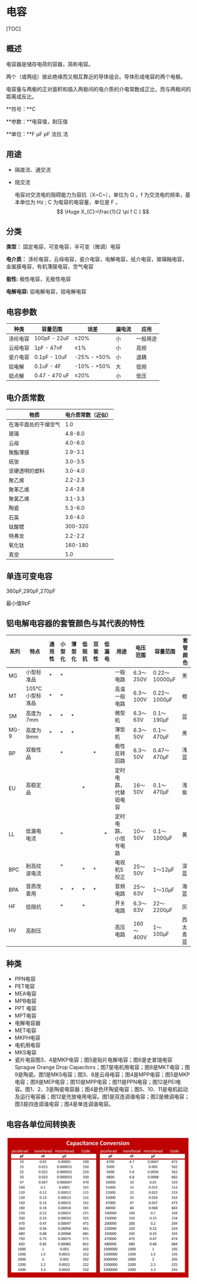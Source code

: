 # 电容

[TOC]

## 概述

电容器是储存电荷的容器，简称电容。

两个（或两组）彼此绝缘而又相互靠近的导体组合。导体形成电容的两个电极。

电容量与两极的正对面积和插入两极间的电介质的介电常数成正比，而与两极间的距离成反比。

**符号：**C

**参数：**电容值，耐压值

**单位：**F  μF  pF  法拉  法

## 用途

* 隔直流、通交流

* 阻交流

  电容对交流电的阻碍能力为容抗（X~C~），单位为 Ω 。f 为交流电的频率，基本单位为 Hz ; C 为电容的电容量，单位是 F  。
$$
\Huge X_{C}=\frac{1}{2 \pi f C }
$$

## 分类

**类型：**      固定电容，可变电容，半可变（微调）电容

**电介质：**  涤纶电容，云母电容，瓷介电容，电解电容，纸介电容，玻璃釉电容，金属膜电容，有机薄膜电容，空气电容

**极性:**         极性电容，无极性电容

**电解电容:** 铝电解电容，钽电解电容



## 电容参数

| 种类     | 容量范围          | 误差        | 漏电流 | 应用     |
| -------- | ----------------- | ----------- | ------ | -------- |
| 涤纶电容 | 100pF -  22uF     | ±20%        | 小     | 一般用途 |
| 云母电容 | 1pF     -  47nF   | ±1%         | 小     | 高频     |
| 瓷介电容 | 0.1pF  -  10uF    | -25% - +50% | 小     | 退耦     |
| 铝电解   | 0.1uF  -  4F      | -10% - +50% | 大     | 低频     |
| 钽点解   | 0.47    -  470 uF | ±20%        | 小     | 低压     |

## 电介质常数
| 物质                 | 电介质常数（近似） |
|----------------------|--------------------|
| 在海平面处的干燥空气 | 1.0                |
| 玻璃                 | 4.8-8.0            |
| 云母                 | 4.0-6.0            |
| 聚酯薄膜             | 2.9-3.1            |
| 纸张                 | 3.0-3.5            |
| 坚硬透明的塑料       | 3.0-4.0            |
| 聚乙烯               | 2.2-2.3            |
| 聚苯乙烯             | 2.4-2.8            |
| 聚氯乙烯             | 3.1-3.3            |
| 陶瓷                 | 5.3-6.0            |
| 石英                 | 3.6-4.0            |
| 钛酸锶               | 300-320            |
| 特弗龙               | 2.2-2.2            |
| 氧化钛               | 160-180            |
| 真空                 | 1.0                |

## 单连可变电容
360pF,290pF,270pF

最小值9pF

## 铝电解电容器的套管颜色与其代表的特性 	

| 系列  | 特点          |通用性|小型化 |薄型化|低阻抗|双极性|低漏电| 用途               | 电压范围   | 容量范围       | 套管颜色 |
|------|---------------|---- |-----|-----|-----|-----|-----|--------------------|----------|---------------|---------|
| MG   | 小型标准品      |	*   |	*   |     |     |     |     | 一般电路            | 6.3～250V | 0.22～10000μF |	黑      |
| MT   | 105℃小型标准品 | *   | *   |     |     |     |     | 高温一般电路         | 6.3～100V | 0.22～1000μF 	| 橙      |
| SM   | 高度为7mm 	   | *   | *   | *   |　   |      |     | 微型机 	           | 6.3～63V  |	0.1～190μF 	 | 蓝       |
| MG-9 | 高度为9mm      | *   | * 	 | *   |     |　 	 |     | 薄型机 	           | 6.3～50V  |	0.1～470μF 	 | 黑       |
| BP   | 双极性品	      |	    | * 	|      |     | *	 |	   | 极性反转回路 	     | 6.3～50V  |	0.47～470μF   | 浅蓝     |
| EU   | 高稳定品       |     |     |      | * 	 | 	   |     | 定时电路，代替钽电容 |	16～50V    |	0.1～470μF    | 浅紫     |
| LL   | 低漏电电流      |    | *   |	   	| 	  |     | *   |	定时电路，小信号电路  |	10～50V   | 0.1～1000μF   |	黄       |
| BPC  | 耐高纹波电流 	 |     |* 　 |      | *   | *   |    |	电视机S校正          |	25～50V   | 1～12μF       |	深蓝     |
| BPA  | 音质改善用 	    |     |*   |*     | * 	| * 	|    	| 音频电路            |	25～63V   | 1～10μF       |	海蓝     |
| HF   | 低阻抗	       |     |*    |      |	*   |　   |	   | 开关电路            |	6.3～63V | 22～2200μF    |	灰     |
| HV   | 高耐压         | 	   | 	　 |      | 	　 |	　 	|     | 高压电路           |	160～400V | 1～100μF      |	西太青蓝 |

## 种类

* PPN电容
* PET电容
* MEA电容
* MPB电容
* PPT 电容
* MPT电容
* 电解电容器
* MET电容
* MKPH电容
* 电机用电容
* MKS电容
* 瓷片电容图3、4是MKP电容；图5是贴片电解电容；图6是史普瑞电容Sprague Orange Drop Capacitors；图7是电机用电容；图8是MKT电容；图9是陶瓷。图1是MKS电容；图3、8是云母电容；图4是MPP电容；图5是MKP电容；图9是MEP电容；图10是MPP电容；图11是PPN电容；图12是PEI电容。图1、2、3是陶瓷电容器；图4是色环陶瓷电容；图5、10、11是电机起动及运行电容器；图12是充放电用电容。图1是双连调谐电容；图2是微调电容；图3是四连调谐电容；图4是单连调谐电容。

## 电容各单位间转换表

![](/Images/capacitance-conversion-table.jpg)